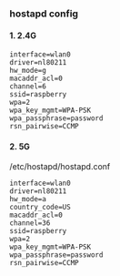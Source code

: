 
### hostapd config
#### 1. 2.4G
```
interface=wlan0
driver=nl80211
hw_mode=g
macaddr_acl=0
channel=6
ssid=raspberry
wpa=2
wpa_key_mgmt=WPA-PSK
wpa_passphrase=password
rsn_pairwise=CCMP
```

#### 2. 5G
/etc/hostapd/hostapd.conf  
``` 
interface=wlan0
driver=nl80211
hw_mode=a
country_code=US
macaddr_acl=0
channel=36
ssid=raspberry
wpa=2
wpa_key_mgmt=WPA-PSK
wpa_passphrase=password
rsn_pairwise=CCMP
```

